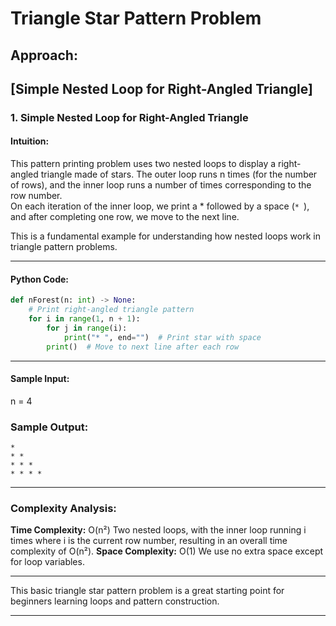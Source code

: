 # Triangle Star Pattern Problem

## Approach:
[Simple Nested Loop for Right-Angled Triangle]
---
### 1. Simple Nested Loop for Right-Angled Triangle

#### Intuition:
This pattern printing problem uses two nested loops to display a right-angled triangle made of stars.
The outer loop runs n times (for the number of rows), and the inner loop runs a number of times corresponding to the row number.  
On each iteration of the inner loop, we print a * followed by a space (`* `), and after completing one row, we move to the next line.

This is a fundamental example for understanding how nested loops work in triangle pattern problems.

---

#### Python Code:
```python
def nForest(n: int) -> None:
    # Print right-angled triangle pattern
    for i in range(1, n + 1):
        for j in range(i):
            print("* ", end="")  # Print star with space
        print()  # Move to next line after each row
```
---

#### Sample Input:
n = 4

### Sample Output:
```
*
* * 
* * *
* * * *
```

---

### Complexity Analysis:
**Time Complexity:** O(n²)
Two nested loops, with the inner loop running i times where i is the current row number, resulting in an overall time complexity of O(n²).
**Space Complexity:** O(1)
We use no extra space except for loop variables.

---

This basic triangle star pattern problem is a great starting point for beginners learning loops and pattern construction.

---
